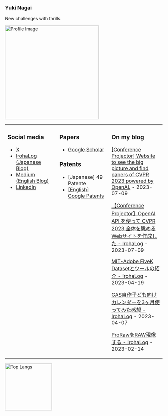 ### Yuki Nagai 

New challenges with thrills.

<img src="https://drive.google.com/uc?export=download&id=1L1HH7VHuDMxuGblKV3uwcYb1-tTxwqEE" alt="Profile Image" title="yuki nagai" width=300>

<table><tr><td valign="top" width="33%">
  
  ### Social media
  
- [X](https://x.com/yuukicammy)
- [IrohaLog (Japanese Blog)](https://irohalog.hatenablog.com/)
- [Medium (English Blog)](https://medium.com/@ytra.mail)
- [LinkedIn](https://www.linkedin.com/in/yukinagai/)

</td><td valign="top" width="33%">

### Papers
- [Google Scholar](https://scholar.google.com/citations?hl=ja&pli=1&user=9XnbijYAAAAJ )

### Patents
- [Japanese] 49 Patente
- [[English] Google Patents](https://patents.google.com/?inventor=%E6%9C%89%E5%B8%8C+%E6%B0%B8%E4%BA%95)

</td><td valign="top" width="34%">
  
### On my blog
[[Conference Projector] Website to see the big picture and find papers of CVPR 2023 powered by OpenAI.](https://medium.com/@ytra.mail/conference-projector-website-to-see-the-big-picture-and-find-papers-powered-by-openai-12897526ac34) - 2023-07-09

[【Conference Projector】OpenAI API を使って CVPR 2023 全体を眺めるWebサイトを作成した - IrohaLog](https://irohalog.hatenablog.com/entry/2023/07/09/214323 ) - 2023-07-09

[MIT-Adobe FiveK Datasetとツールの紹介 - IrohaLog](https://irohalog.hatenablog.com/entry/2023/07/09/214323 ) - 2023-04-19

[GAS自作子ども向けカレンダーを3ヶ月使ってみた感想 - IrohaLog](https://irohalog.hatenablog.com/entry/2023/04/07/001811 ) - 2023-04-07

[ProRawをRAW現像する - IrohaLog](https://irohalog.hatenablog.com/entry/2023/02/14/happyvalentinesday ) - 2023-02-14

</td></tr></table>
  
<p align="left"> 
  <img alt="Top Langs" height="150px" src="https://github-readme-stats.vercel.app/api/top-langs/?username=yuukicammy&layout=compact&show_icons=true&theme=onedark" />
  <!--<img alt="github stats" height="150px" src="https://github-readme-stats.vercel.app/api?username=yuukicammy&theme=onedark&show_icons=ture" />-->
</p>

<!--
**yuukicammy/yuukicammy** is a ✨ _special_ ✨ repository because its `README.md` (this file) appears on your GitHub profile.

Here are some ideas to get you started:

- 🔭 I’m currently working on ...
- 🌱 I’m currently learning ...
- 👯 I’m looking to collaborate on ...
- 🤔 I’m looking for help with ...
- 💬 Ask me about ...
- 📫 How to reach me: ...
- 😄 Pronouns: ...
- ⚡ Fun fact: ...
-->
